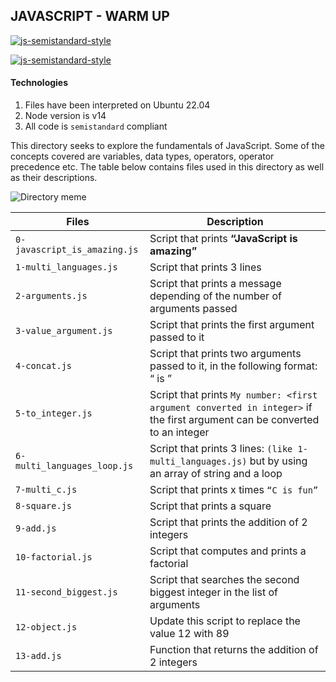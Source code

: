 ## JAVASCRIPT - WARM UP

[![js-semistandard-style](https://raw.githubusercontent.com/standard/semistandard/master/badge.svg)](https://github.com/standard/semistandard)

[![js-semistandard-style](https://img.shields.io/badge/code%20style-semistandard-brightgreen.svg)](https://github.com/standard/semistandard)

#### Technologies

1. Files have been interpreted on Ubuntu 22.04
2. Node version is v14
3. All code is `semistandard` compliant

This directory seeks to explore the fundamentals of JavaScript. Some of the concepts covered are variables, data types, operators, operator precedence etc.
The table below contains files used in this directory as well as their descriptions.

![Directory meme](https://s3.amazonaws.com/intranet-projects-files/holbertonschool-higher-level_programming+/303/Javascript-535.png.jpeg)

| **Files** | **Description** |
| -------- | --------- |
| `0-javascript_is_amazing.js` | Script that prints **“JavaScript is amazing”** |
| `1-multi_languages.js` | Script that prints 3 lines |
| `2-arguments.js` | Script that prints a message depending of the number of arguments passed |
| `3-value_argument.js` | Script that prints the first argument passed to it |
| `4-concat.js` | Script that prints two arguments passed to it, in the following format: “ is ” |
| `5-to_integer.js` | Script that prints `My number: <first argument converted in integer>` if the first argument can be converted to an integer |
| `6-multi_languages_loop.js` | Script that prints 3 lines: `(like 1-multi_languages.js)` but by using an array of string and a loop |
| `7-multi_c.js` | Script that prints x times `“C is fun”` |
| `8-square.js` | Script that prints a square |
| `9-add.js` | Script that prints the addition of 2 integers |
| `10-factorial.js` | Script that computes and prints a factorial |
| `11-second_biggest.js` | Script that searches the second biggest integer in the list of arguments |
| `12-object.js` | Update this script to replace the value 12 with 89 |
| `13-add.js` | Function that returns the addition of 2 integers |

